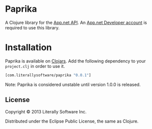 # Paprika

A Clojure library for the [App.net API](http://developers.app.net). An [App.net Developer account](https://join.app.net/signup?plan=developer) is required to use this library.

# Installation

Paprika is available on [Clojars](https://clojars.org/com.literallysoftware/paprika). Add the following dependency to your `project.clj` in order to use it.

```clojure
[com.literallysoftware/paprika "0.0.1"]
```

Note: Paprika is considered unstable until version 1.0.0 is released.

## License

Copyright © 2013 Literally Software Inc.

Distributed under the Eclipse Public License, the same as Clojure.
